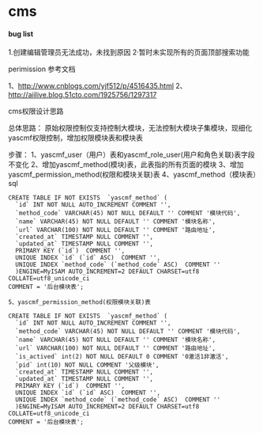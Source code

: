 # cms

#### bug list

1.创建编辑管理员无法成功，未找到原因
2·暂时未实现所有的页面顶部搜索功能

perimission 参考文档

1、http://www.cnblogs.com/yjf512/p/4516435.html
2、http://aiilive.blog.51cto.com/1925756/1297317


cms权限设计思路

总体思路：
    原始权限控制仅支持控制大模块，无法控制大模块子集模块，现细化yascmf权限控制，增加权限模块表和模块表

步骤：
    1、yascmf_user（用户）表和yascmf_role_user(用户和角色关联)表字段不变化
    2、增加yascmf_method(模块)表，此表指的所有页面的模块
    3、增加yascmf_permission_method(权限和模块关联)表
    4、yascmf_method（模块表）sql

    CREATE TABLE IF NOT EXISTS  `yascmf_method` (
      `id` INT NOT NULL AUTO_INCREMENT COMMENT '',
      `method_code` VARCHAR(45) NOT NULL DEFAULT '' COMMENT '模块代码',
      `name` VARCHAR(45) NOT NULL DEFAULT '' COMMENT '模块名称',
      `url` VARCHAR(100) NOT NULL DEFAULT '' COMMENT '路由地址',
      `created_at` TIMESTAMP NULL COMMENT '',
      `updated_at` TIMESTAMP NULL COMMENT '',
      PRIMARY KEY (`id`)  COMMENT '',
      UNIQUE INDEX `id` (`id` ASC)  COMMENT '',
      UNIQUE INDEX `method_code` (`method_code` ASC)  COMMENT ''
      )ENGINE=MyISAM AUTO_INCREMENT=2 DEFAULT CHARSET=utf8 COLLATE=utf8_unicode_ci
    COMMENT = '后台模块表';

    5、yascmf_permission_method(权限模块关联)表

    CREATE TABLE IF NOT EXISTS  `yascmf_method` (
      `id` INT NOT NULL AUTO_INCREMENT COMMENT '',
      `method_code` VARCHAR(45) NOT NULL DEFAULT '' COMMENT '模块代码',
      `name` VARCHAR(45) NOT NULL DEFAULT '' COMMENT '模块名称',
      `url` VARCHAR(100) NOT NULL DEFAULT '' COMMENT '路由地址',
      `is_actived` int(2) NOT NULL DEFAULT 0 COMMENT '0激活1非激活',
      `pid` int(10) NOT NULL COMMENT '父级模块',
      `created_at` TIMESTAMP NULL COMMENT '',
      `updated_at` TIMESTAMP NULL COMMENT '',
      PRIMARY KEY (`id`)  COMMENT '',
      UNIQUE INDEX `id` (`id` ASC)  COMMENT '',
      UNIQUE INDEX `method_code` (`method_code` ASC)  COMMENT ''
      )ENGINE=MyISAM AUTO_INCREMENT=2 DEFAULT CHARSET=utf8 COLLATE=utf8_unicode_ci
    COMMENT = '后台模块表';
